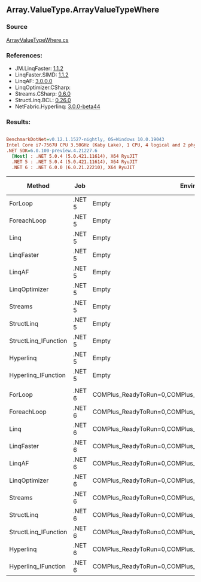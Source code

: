 ﻿## Array.ValueType.ArrayValueTypeWhere

### Source
[ArrayValueTypeWhere.cs](../LinqBenchmarks/Array/ValueType/ArrayValueTypeWhere.cs)

### References:
- JM.LinqFaster: [1.1.2](https://www.nuget.org/packages/JM.LinqFaster/1.1.2)
- LinqFaster.SIMD: [1.1.2](https://www.nuget.org/packages/LinqFaster.SIMD/1.0.3)
- LinqAF: [3.0.0.0](https://www.nuget.org/packages/LinqAF/3.0.0.0)
- LinqOptimizer.CSharp: [](https://www.nuget.org/packages/LinqOptimizer.CSharp/)
- Streams.CSharp: [0.6.0](https://www.nuget.org/packages/Streams.CSharp/0.6.0)
- StructLinq.BCL: [0.26.0](https://www.nuget.org/packages/StructLinq/0.26.0)
- NetFabric.Hyperlinq: [3.0.0-beta44](https://www.nuget.org/packages/NetFabric.Hyperlinq/3.0.0-beta44)

### Results:
``` ini

BenchmarkDotNet=v0.12.1.1527-nightly, OS=Windows 10.0.19043
Intel Core i7-7567U CPU 3.50GHz (Kaby Lake), 1 CPU, 4 logical and 2 physical cores
.NET SDK=6.0.100-preview.4.21227.6
  [Host] : .NET 5.0.4 (5.0.421.11614), X64 RyuJIT
  .NET 5 : .NET 5.0.4 (5.0.421.11614), X64 RyuJIT
  .NET 6 : .NET 6.0.0 (6.0.21.22210), X64 RyuJIT


```
|               Method |    Job |                                                   EnvironmentVariables |  Runtime | Count |        Mean |       Error |      StdDev |      Median |  Ratio | RatioSD |   Gen 0 |   Gen 1 | Gen 2 | Allocated |
|--------------------- |------- |----------------------------------------------------------------------- |--------- |------ |------------:|------------:|------------:|------------:|-------:|--------:|--------:|--------:|------:|----------:|
|              ForLoop | .NET 5 |                                                                  Empty | .NET 5.0 |   100 |    500.5 ns |     1.38 ns |     1.29 ns |    500.0 ns |   1.00 |    0.00 |       - |       - |     - |         - |
|          ForeachLoop | .NET 5 |                                                                  Empty | .NET 5.0 |   100 |    584.5 ns |     3.49 ns |     2.73 ns |    583.4 ns |   1.17 |    0.01 |       - |       - |     - |         - |
|                 Linq | .NET 5 |                                                                  Empty | .NET 5.0 |   100 |  1,123.2 ns |    21.15 ns |    22.63 ns |  1,118.2 ns |   2.25 |    0.05 |  0.0496 |       - |     - |     104 B |
|           LinqFaster | .NET 5 |                                                                  Empty | .NET 5.0 |   100 |  1,380.8 ns |    25.21 ns |    22.35 ns |  1,385.3 ns |   2.76 |    0.05 |  4.7264 |       - |     - |   9,904 B |
|               LinqAF | .NET 5 |                                                                  Empty | .NET 5.0 |   100 |  1,437.1 ns |    12.75 ns |    10.64 ns |  1,439.3 ns |   2.87 |    0.02 |       - |       - |     - |         - |
|        LinqOptimizer | .NET 5 |                                                                  Empty | .NET 5.0 |   100 | 52,771.6 ns | 1,556.81 ns | 4,590.30 ns | 49,728.3 ns | 103.98 |    8.70 | 68.8477 | 17.1509 |     - | 154,358 B |
|              Streams | .NET 5 |                                                                  Empty | .NET 5.0 |   100 |  2,124.0 ns |     8.96 ns |     7.95 ns |  2,123.9 ns |   4.24 |    0.02 |  0.3929 |       - |     - |     824 B |
|           StructLinq | .NET 5 |                                                                  Empty | .NET 5.0 |   100 |    686.5 ns |     2.41 ns |     1.88 ns |    687.0 ns |   1.37 |    0.01 |  0.0153 |       - |     - |      32 B |
| StructLinq_IFunction | .NET 5 |                                                                  Empty | .NET 5.0 |   100 |    597.3 ns |     1.59 ns |     1.49 ns |    597.3 ns |   1.19 |    0.01 |       - |       - |     - |         - |
|            Hyperlinq | .NET 5 |                                                                  Empty | .NET 5.0 |   100 |  1,157.8 ns |     3.58 ns |     3.35 ns |  1,157.1 ns |   2.31 |    0.01 |       - |       - |     - |         - |
|  Hyperlinq_IFunction | .NET 5 |                                                                  Empty | .NET 5.0 |   100 |    808.8 ns |     4.14 ns |     3.67 ns |    807.8 ns |   1.62 |    0.01 |       - |       - |     - |         - |
|                      |        |                                                                        |          |       |             |             |             |             |        |         |         |         |       |           |
|              ForLoop | .NET 6 | COMPlus_ReadyToRun=0,COMPlus_TC_QuickJitForLoops=1,COMPlus_TieredPGO=1 | .NET 6.0 |   100 |    499.5 ns |     1.15 ns |     0.96 ns |    499.0 ns |   1.00 |    0.00 |       - |       - |     - |         - |
|          ForeachLoop | .NET 6 | COMPlus_ReadyToRun=0,COMPlus_TC_QuickJitForLoops=1,COMPlus_TieredPGO=1 | .NET 6.0 |   100 |    583.7 ns |     1.64 ns |     1.45 ns |    583.6 ns |   1.17 |    0.00 |       - |       - |     - |         - |
|                 Linq | .NET 6 | COMPlus_ReadyToRun=0,COMPlus_TC_QuickJitForLoops=1,COMPlus_TieredPGO=1 | .NET 6.0 |   100 |  1,590.8 ns |     7.12 ns |     6.66 ns |  1,587.7 ns |   3.19 |    0.02 |  0.0496 |       - |     - |     104 B |
|           LinqFaster | .NET 6 | COMPlus_ReadyToRun=0,COMPlus_TC_QuickJitForLoops=1,COMPlus_TieredPGO=1 | .NET 6.0 |   100 |  1,386.2 ns |    26.46 ns |    24.75 ns |  1,377.8 ns |   2.77 |    0.05 |  4.7264 |       - |     - |   9,904 B |
|               LinqAF | .NET 6 | COMPlus_ReadyToRun=0,COMPlus_TC_QuickJitForLoops=1,COMPlus_TieredPGO=1 | .NET 6.0 |   100 |  1,701.9 ns |    24.06 ns |    21.33 ns |  1,700.4 ns |   3.41 |    0.04 |       - |       - |     - |         - |
|        LinqOptimizer | .NET 6 | COMPlus_ReadyToRun=0,COMPlus_TC_QuickJitForLoops=1,COMPlus_TieredPGO=1 | .NET 6.0 |   100 | 44,671.4 ns |   888.32 ns |   872.45 ns | 44,672.6 ns |  89.26 |    1.79 | 68.1763 | 22.7051 |     - | 154,077 B |
|              Streams | .NET 6 | COMPlus_ReadyToRun=0,COMPlus_TC_QuickJitForLoops=1,COMPlus_TieredPGO=1 | .NET 6.0 |   100 |  1,959.1 ns |    37.44 ns |    44.57 ns |  1,976.6 ns |   3.88 |    0.09 |  0.3929 |       - |     - |     824 B |
|           StructLinq | .NET 6 | COMPlus_ReadyToRun=0,COMPlus_TC_QuickJitForLoops=1,COMPlus_TieredPGO=1 | .NET 6.0 |   100 |    663.1 ns |     2.45 ns |     2.29 ns |    663.0 ns |   1.33 |    0.01 |  0.0153 |       - |     - |      32 B |
| StructLinq_IFunction | .NET 6 | COMPlus_ReadyToRun=0,COMPlus_TC_QuickJitForLoops=1,COMPlus_TieredPGO=1 | .NET 6.0 |   100 |    584.0 ns |     7.36 ns |     6.15 ns |    581.5 ns |   1.17 |    0.01 |       - |       - |     - |         - |
|            Hyperlinq | .NET 6 | COMPlus_ReadyToRun=0,COMPlus_TC_QuickJitForLoops=1,COMPlus_TieredPGO=1 | .NET 6.0 |   100 |  1,104.7 ns |     5.81 ns |     5.44 ns |  1,106.0 ns |   2.21 |    0.01 |       - |       - |     - |         - |
|  Hyperlinq_IFunction | .NET 6 | COMPlus_ReadyToRun=0,COMPlus_TC_QuickJitForLoops=1,COMPlus_TieredPGO=1 | .NET 6.0 |   100 |  1,176.9 ns |     2.48 ns |     2.07 ns |  1,178.1 ns |   2.36 |    0.01 |       - |       - |     - |         - |
